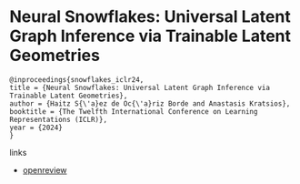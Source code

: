 # Neural Snowflakes: Universal Latent Graph Inference via Trainable Latent Geometries

```
@inproceedings{snowflakes_iclr24,
title = {Neural Snowflakes: Universal Latent Graph Inference via Trainable Latent Geometries},
author = {Haitz S{\'a}ez de Oc{\'a}riz Borde and Anastasis Kratsios},
booktitle = {The Twelfth International Conference on Learning Representations (ICLR)},
year = {2024}
}
```

links
- [openreview](https://openreview.net/forum?id=djM3WzpOmK)
